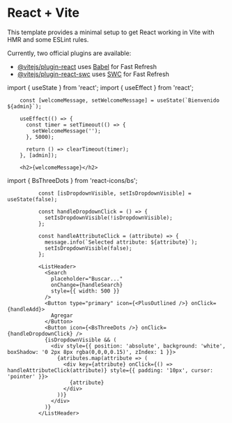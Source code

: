 # React + Vite

This template provides a minimal setup to get React working in Vite with HMR and some ESLint rules.

Currently, two official plugins are available:

- [@vitejs/plugin-react](https://github.com/vitejs/vite-plugin-react/blob/main/packages/plugin-react/README.md) uses [Babel](https://babeljs.io/) for Fast Refresh
- [@vitejs/plugin-react-swc](https://github.com/vitejs/vite-plugin-react-swc) uses [SWC](https://swc.rs/) for Fast Refresh



 import { useState } from 'react';
        import { useEffect } from 'react';

        const [welcomeMessage, setWelcomeMessage] = useState(`Bienvenido ${admin}`);

        useEffect(() => {
          const timer = setTimeout(() => {
            setWelcomeMessage('');
          }, 5000);

          return () => clearTimeout(timer);
        }, [admin]);

        <h2>{welcomeMessage}</h2>


import { BsThreeDots } from 'react-icons/bs';

              const [isDropdownVisible, setIsDropdownVisible] = useState(false);

              const handleDropdownClick = () => {
                setIsDropdownVisible(!isDropdownVisible);
              };

              const handleAttributeClick = (attribute) => {
                message.info(`Selected attribute: ${attribute}`);
                setIsDropdownVisible(false);
              };

              <ListHeader>
                <Search
                  placeholder="Buscar..."
                  onChange={handleSearch}
                  style={{ width: 500 }}
                />
                <Button type="primary" icon={<PlusOutlined />} onClick={handleAdd}>
                  Agregar
                </Button>
                <Button icon={<BsThreeDots />} onClick={handleDropdownClick} />
                {isDropdownVisible && (
                  <div style={{ position: 'absolute', background: 'white', boxShadow: '0 2px 8px rgba(0,0,0,0.15)', zIndex: 1 }}>
                    {atributes.map(attribute => (
                      <div key={attribute} onClick={() => handleAttributeClick(attribute)} style={{ padding: '10px', cursor: 'pointer' }}>
                        {attribute}
                      </div>
                    ))}
                  </div>
                )}
              </ListHeader>
